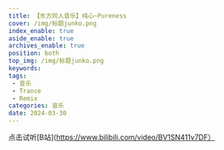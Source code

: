 ```yaml
---
title: 【东方同人音乐】纯心~Pureness
cover: /img/标题junko.png
index_enable: true
aside_enable: true
archives_enable: true
position: both
top_img: /img/标题junko.png
keywords: 
tags:
 - 音乐
 - Trance
 - Remix
categories: 音乐
date: 2024-03-30
---
```

点击试听[B站](https://www.bilibili.com/video/BV1SN411v7DF）